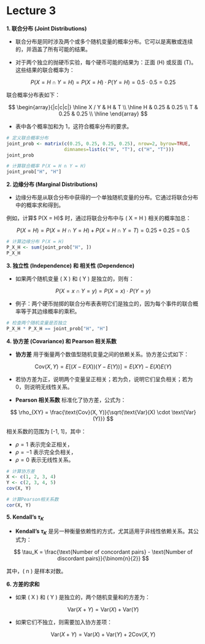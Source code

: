 # Lecture 3

**1. 联合分布 (Joint Distributions)**

- 联合分布是同时涉及两个或多个随机变量的概率分布。它可以是离散或连续的，并涵盖了所有可能的结果。

- 对于两个独立的抛硬币实验，每个硬币可能的结果为：正面 (H) 或反面 (T)。这些结果的联合概率为：

$$
P(X = H \cap Y = H) = P(X = H) \cdot P(Y = H) = 0.5 \cdot 0.5 = 0.25
$$

联合概率分布表如下：

$$
\begin{array}{|c|c|c|}
\hline
X / Y & H & T \\
\hline
H & 0.25 & 0.25 \\
T & 0.25 & 0.25 \\
\hline
\end{array}
$$

- 表中各个概率加和为 1，这符合概率分布的要求。

```r
# 定义联合概率分布
joint_prob <- matrix(c(0.25, 0.25, 0.25, 0.25), nrow=2, byrow=TRUE,
                     dimnames=list(c("H", "T"), c("H", "T")))
joint_prob

# 计算联合概率 P(X = H ∩ Y = H)
joint_prob["H", "H"]
```

**2. 边缘分布 (Marginal Distributions)**

- 边缘分布是从联合分布中获得的一个单独随机变量的分布。它通过将联合分布中的概率求和得到。

例如，计算$ P(X = H)$ 时，通过将联合分布中与 \( X = H \) 相关的概率加总：

$$
P(X = H) = P(X = H \cap Y = H) + P(X = H \cap Y = T) = 0.25 + 0.25 = 0.5
$$

```r
# 计算边缘分布 P(X = H)
P_X_H <- sum(joint_prob["H", ])
P_X_H
```

**3. 独立性 (Independence) 和 相关性 (Dependence)**

- 如果两个随机变量 \( X \) 和 \( Y \) 是独立的，则有：

$$
P(X = x \cap Y = y) = P(X = x) \cdot P(Y = y)
$$

- 例子：两个硬币抛掷的联合分布表表明它们是独立的，因为每个事件的联合概率等于其边缘概率的乘积。

```r
# 检查两个随机变量是否独立
P_X_H * P_X_H == joint_prob["H", "H"]
```

**4. 协方差 (Covariance) 和 Pearson 相关系数**

- **协方差** 用于衡量两个数值型随机变量之间的依赖关系。协方差公式如下：

$$
\text{Cov}(X, Y) = E[(X - E(X))(Y - E(Y))] = E(XY) - E(X)E(Y)
$$

- 若协方差为正，说明两个变量呈正相关；若为负，说明它们呈负相关；若为 0，则说明无线性关系。

- **Pearson 相关系数** 标准化了协方差，公式为：

$$
\rho_{XY} = \frac{\text{Cov}(X, Y)}{\sqrt{\text{Var}(X) \cdot \text{Var}(Y)}}
$$

相关系数的范围为 [-1, 1]，其中：
  - $\rho = 1$ 表示完全正相关，
  - $\rho = -1$ 表示完全负相关，
  - $\rho = 0$ 表示无线性关系。

```r
# 计算协方差
X <- c(1, 2, 3, 4)
Y <- c(2, 3, 4, 5)
cov(X, Y)

# 计算Pearson相关系数
cor(X, Y)
```

**5. Kendall’s $\tau_K$**

- **Kendall’s $\tau_K$** 是另一种衡量依赖性的方式，尤其适用于非线性依赖关系。其公式为：

$$
\tau_K = \frac{\text{Number of concordant pairs} - \text{Number of discordant pairs}}{\binom{n}{2}}
$$

其中，\( n \) 是样本对数。

**6. 方差的求和**

- 如果 \( X \) 和 \( Y \) 是独立的，两个随机变量和的方差为：

$$
\text{Var}(X + Y) = \text{Var}(X) + \text{Var}(Y)
$$

- 如果它们不独立，则需要加入协方差项：

$$
\text{Var}(X + Y) = \text{Var}(X) + \text{Var}(Y) + 2\text{Cov}(X, Y)
$$
